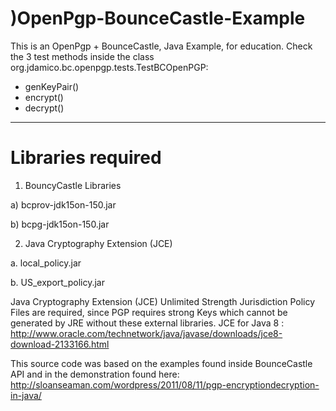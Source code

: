 )OpenPgp-BounceCastle-Example
============================

This is an OpenPgp + BounceCastle, Java Example, for education. Check the 3 test methods inside the class org.jdamico.bc.openpgp.tests.TestBCOpenPGP:

* genKeyPair()
* encrypt()
* decrypt()
------
Libraries required
===========================
1) BouncyCastle Libraries 

  a) bcprov-jdk15on-150.jar 
  
  b) bcpg-jdk15on-150.jar 
  
2) Java Cryptography Extension (JCE)

  a. local_policy.jar 
  
  b. US_export_policy.jar 
  
Java Cryptography Extension (JCE) Unlimited Strength Jurisdiction Policy Files are required, since PGP requires strong Keys which cannot be generated by JRE without these external libraries.
JCE for Java 8 : http://www.oracle.com/technetwork/java/javase/downloads/jce8-download-2133166.html


This source code was based on the examples found inside BounceCastle API and in the demonstration found here: http://sloanseaman.com/wordpress/2011/08/11/pgp-encryptiondecryption-in-java/

